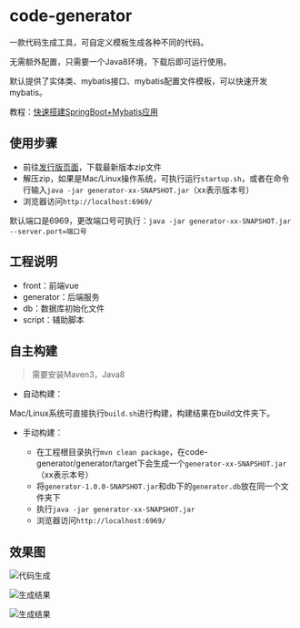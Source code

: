 # code-generator

一款代码生成工具，可自定义模板生成各种不同的代码。

无需额外配置，只需要一个Java8环境，下载后即可运行使用。

默认提供了实体类、mybatis接口、mybatis配置文件模板，可以快速开发mybatis。

教程：[快速搭建SpringBoot+Mybatis应用](https://gitee.com/durcframework/code-generator/wikis/pages?sort_id=2478942&doc_id=27724)

## 使用步骤

- 前往[发行版页面](https://gitee.com/durcframework/code-generator/releases)，下载最新版本zip文件
- 解压zip，如果是Mac/Linux操作系统，可执行运行`startup.sh`，或者在命令行输入`java -jar generator-xx-SNAPSHOT.jar`（xx表示版本号）
- 浏览器访问`http://localhost:6969/`

默认端口是6969，更改端口号可执行：`java -jar generator-xx-SNAPSHOT.jar --server.port=端口号`

## 工程说明

- front：前端vue
- generator：后端服务
- db：数据库初始化文件
- script：辅助脚本

## 自主构建

> 需要安装Maven3，Java8

- 自动构建：

Mac/Linux系统可直接执行`build.sh`进行构建，构建结果在build文件夹下。

- 手动构建：

    -  在工程根目录执行`mvn clean package`，在code-generator/generator/target下会生成一个`generator-xx-SNAPSHOT.jar`（xx表示本号）
    - 将`generator-1.0.0-SNAPSHOT.jar`和db下的`generator.db`放在同一个文件夹下
    - 执行`java -jar generator-xx-SNAPSHOT.jar`
    - 浏览器访问`http://localhost:6969/`

## 效果图

![代码生成](https://images.gitee.com/uploads/images/2020/0723/193358_ff9c9352_332975.png "gen1.png")

![生成结果](https://images.gitee.com/uploads/images/2020/0723/193429_9c4057d4_332975.png "gen2.png")

![生成结果](https://images.gitee.com/uploads/images/2020/0723/193443_5e5dd3cd_332975.png "gen3.png")

